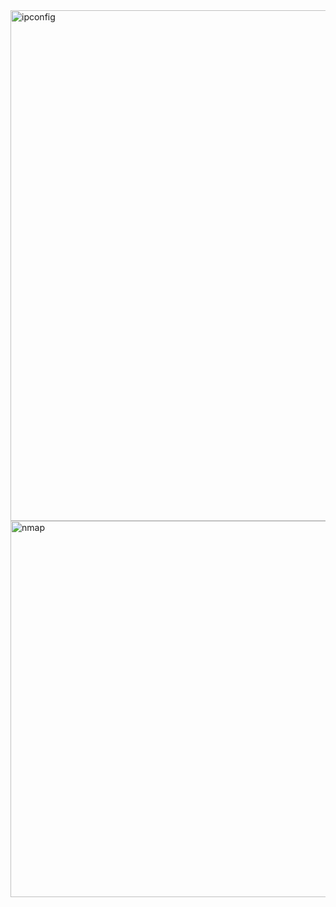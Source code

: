 
<img width="1172" height="817" alt="ipconfig" src="https://github.com/user-attachments/assets/957f48ef-11e2-42a4-8397-f5b2ca0b08e3" />


<img width="1072" height="602" alt="nmap" src="https://github.com/user-attachments/assets/99ac5a29-377c-4466-bae7-dd54000969d2" /> 
